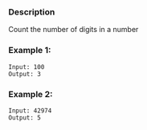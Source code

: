 ### Description

Count the number of digits in a number

### Example 1:

```
Input: 100
Output: 3
```

### Example 2:

```
Input: 42974
Output: 5
```

